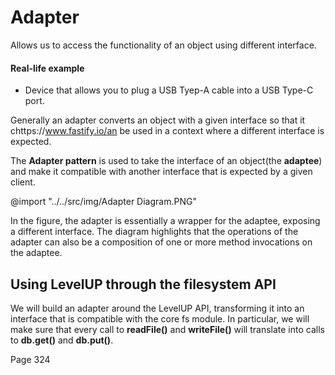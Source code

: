 # Adapter

Allows us to access the functionality of an object using different interface.

#### Real-life example

- Device that allows you to plug a USB Tyep-A cable into a USB Type-C port.

Generally an adapter converts an object with a given interface so that it chttps://www.fastify.io/an be used in a context where a different interface is expected.

The **Adapter pattern** is used to take the interface of an object(the **adaptee**) and make it compatible with another interface that is expected by a given client.

@import "../../src/img/Adapter Diagram.PNG"

In the figure, the adapter is essentially a wrapper for the adaptee, exposing a different interface. The diagram highlights that the operations of the adapter can also be a composition of one or more method invocations on the adaptee.

## Using LevelUP through the filesystem API

We will build an adapter around the LevelUP API, transforming it into an interface that is compatible with the core fs module. In particular, we will make sure that every call to **readFile()** and **writeFile()** will translate into calls to **db.get()** and **db.put()**.

Page 324
